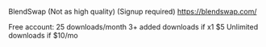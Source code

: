 BlendSwap (Not as high quality) (Signup required)
https://blendswap.com/

Free account:
25 downloads/month
3+ added downloads if x1 $5
Unlimited downloads if $10/mo